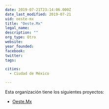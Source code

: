 ```yaml
---
date: 2019-07-21T23:14:06.000Z
date_last_modified: 2019-07-21
uid: oeste-mx
title: "Oeste.Mx"
legal_name: 
description: ""
org_type: Otro
website: 
year_founded: 
facebook: 
twitter: 
tags:

cities: 
  - Ciudad de México

---
```


Esta organización tiene los siguientes proyectos:

- [Oeste.Mx](/proyectos/oeste-mx)
